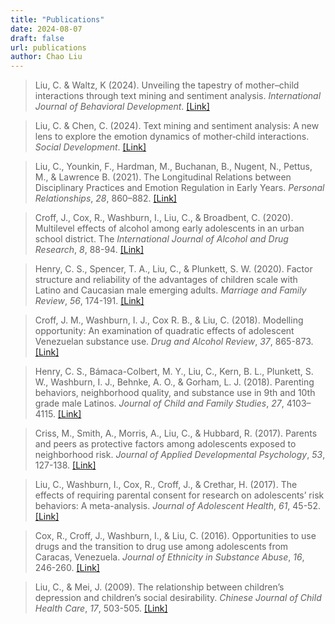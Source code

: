```yaml
---
title: "Publications"
date: 2024-08-07
draft: false
url: publications
author: Chao Liu
---
```


>Liu, C. & Waltz, K (2024). Unveiling the tapestry of mother–child interactions through text mining and sentiment analysis. *International Journal of Behavioral Development*. [[Link]](https://doi.org/10.1177/01650254241242662)

>Liu, C. & Chen, C. (2024). Text mining and sentiment analysis: A new lens to explore the emotion dynamics of mother‐child interactions. *Social Development*. [[Link]](https://onlinelibrary-wiley-com.cedarville.ohionet.org/doi/full/10.1111/sode.12733)

>Liu, C., Younkin, F., Hardman, M., Buchanan, B., Nugent, N., Pettus, M., & Lawrence B. (2021). The Longitudinal Relations between Disciplinary Practices and Emotion 
>Regulation in Early Years. *Personal Relationships*, *28*, 860–882. [[Link]](https://doi.org/10.1111/pere.12401)


>Croff, J., Cox, R., Washburn, I., Liu, C., & Broadbent, C. (2020). Multilevel effects of alcohol among early adolescents in an urban school district. The *International Journal of Alcohol and Drug Research*, *8*, 88-94. [[Link]](https://doi.org/10.7895/ijadr.273)

>Henry, C. S., Spencer, T. A., Liu, C., & Plunkett, S. W. (2020). Factor structure and
reliability of the advantages of children scale with Latino and Caucasian male emerging
adults. *Marriage and Family Review*, *56*, 174-191. [[Link]](https://doi.org/10.1080/01494929.2020.1712301)

>Croff, J. M., Washburn, I. J., Cox R. B., & Liu, C. (2018). Modelling opportunity: An
examination of quadratic effects of adolescent Venezuelan substance use. *Drug and
Alcohol Review*, *37*, 865-873. [[Link]](https://pubmed.ncbi.nlm.nih.gov/30109744/)

>Henry, C. S., Bámaca-Colbert, M. Y., Liu, C., Kern, B. L., Plunkett, S. W., Washburn, I. J., Behnke, A. O., & Gorham, L. J. (2018). Parenting behaviors, neighborhood quality, and substance use in 9th and 10th grade male Latinos. *Journal of Child and Family Studies*, *27*, 4103–4115. [[Link]](https://doi.org/10.1007/s10826-018-1224-z)

>Criss, M., Smith, A., Morris, A., Liu, C., & Hubbard, R. (2017). Parents and peers as
protective factors among adolescents exposed to neighborhood risk. *Journal of Applied
Developmental Psychology*, *53*, 127-138. [[Link]](https://doi.org/10.1016/j.appdev.2017.10.004)

>Liu, C., Washburn, I., Cox, R., Croff, J., & Crethar, H. (2017). The effects of requiring parental consent for research on adolescents’ risk behaviors: A meta-analysis. *Journal of Adolescent Health*, *61*, 45-52. [[Link]](https://pubmed.ncbi.nlm.nih.gov/28363714/)

>Cox, R., Croff, J., Washburn, I., & Liu, C. (2016). Opportunities to use drugs and the
transition to drug use among adolescents from Caracas, Venezuela. *Journal of Ethnicity
in Substance Abuse*, *16*, 246-260. [[Link]](https://pubmed.ncbi.nlm.nih.gov/26980594/#:~:text=Findings%20show%20that%20lifetime%20prevalence,use%20was%20taken%20into%20account.)

>Liu, C., & Mei, J. (2009). The relationship between children’s depression and children’s
social desirability. *Chinese Journal of Child Health Care*, *17*, 503-505. [[Link]](https://www.cqvip.com/qk/98529a/200905/31679646.html)